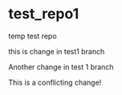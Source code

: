 # test_repo1
temp test repo

this is change in test1 branch

Another change in test 1 branch

This is a conflicting change!
